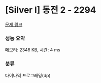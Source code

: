 # [Silver I] 동전 2 - 2294 

[문제 링크](https://www.acmicpc.net/problem/2294) 

### 성능 요약

메모리: 2348 KB, 시간: 4 ms

### 분류

다이나믹 프로그래밍(dp)


